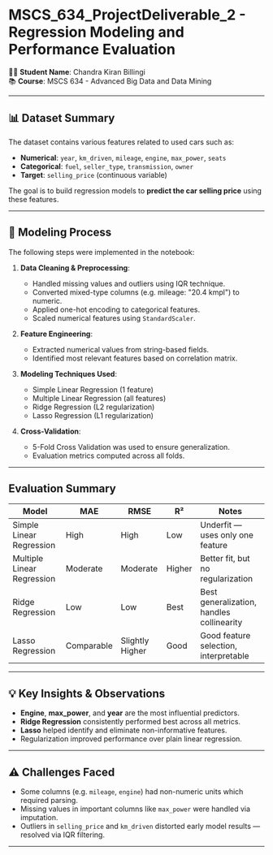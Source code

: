 
# MSCS_634_ProjectDeliverable_2 - Regression Modeling and Performance Evaluation

👨‍💻 **Student Name**: Chandra Kiran Billingi  
📚 **Course**: MSCS 634 - Advanced Big Data and Data Mining  

---


## 📊 Dataset Summary

The dataset contains various features related to used cars such as:

- **Numerical**: `year`, `km_driven`, `mileage`, `engine`, `max_power`, `seats`
- **Categorical**: `fuel`, `seller_type`, `transmission`, `owner`
- **Target**: `selling_price` (continuous variable)

The goal is to build regression models to **predict the car selling price** using these features.

---

## 🔧 Modeling Process

The following steps were implemented in the notebook:

1. **Data Cleaning & Preprocessing**:
   - Handled missing values and outliers using IQR technique.
   - Converted mixed-type columns (e.g. mileage: "20.4 kmpl") to numeric.
   - Applied one-hot encoding to categorical features.
   - Scaled numerical features using `StandardScaler`.

2. **Feature Engineering**:
   - Extracted numerical values from string-based fields.
   - Identified most relevant features based on correlation matrix.

3. **Modeling Techniques Used**:
   - Simple Linear Regression (1 feature)
   - Multiple Linear Regression (all features)
   - Ridge Regression (L2 regularization)
   - Lasso Regression (L1 regularization)

4. **Cross-Validation**:
   - 5-Fold Cross Validation was used to ensure generalization.
   - Evaluation metrics computed across all folds.


---

##  Evaluation Summary

| Model                   | MAE     | RMSE    | R²     | Notes                                   |
|------------------------|---------|---------|--------|-----------------------------------------|
| Simple Linear Regression | High    | High    | Low    | Underfit — uses only one feature        |
| Multiple Linear Regression | Moderate| Moderate| Higher | Better fit, but no regularization       |
| Ridge Regression         | Low     | Low     | Best   | Best generalization, handles collinearity |
| Lasso Regression         | Comparable | Slightly Higher | Good | Good feature selection, interpretable   |

---

## 💡 Key Insights & Observations

- **Engine**, **max_power**, and **year** are the most influential predictors.
- **Ridge Regression** consistently performed best across all metrics.
- **Lasso** helped identify and eliminate non-informative features.
- Regularization improved performance over plain linear regression.

---

## ⚠️ Challenges Faced

- Some columns (e.g. `mileage`, `engine`) had non-numeric units which required parsing.
- Missing values in important columns like `max_power` were handled via imputation.
- Outliers in `selling_price` and `km_driven` distorted early model results — resolved via IQR filtering.

---

